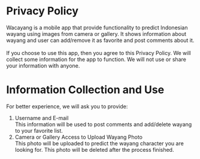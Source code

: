 # Privacy Policy
Wacayang is a mobile app that provide functionality to predict Indonesian 
wayang using images from camera or gallery. It shows information about wayang 
and user can add/remove it as favorite and post comments about it.
<br/><br/>
If you choose to use this app, then you agree to this Privacy Policy. We will
collect some information for the app to function. We will not use or share your 
information with anyone.
<br/>
# Information Collection and Use
For better experience, we will ask you to provide:<br/>
1. Username and E-mail<br/>
This information will be used to post comments and add/delete wayang to your favorite list.<br/>
2. Camera or Gallery Access to Upload Wayang Photo<br/>
This photo will be uploaded to predict the wayang character you are looking for. This photo
will be deleted after the process finished.<br/>
